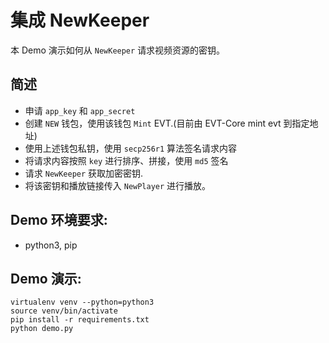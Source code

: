 # 集成 NewKeeper

本 Demo 演示如何从 `NewKeeper` 请求视频资源的密钥。

## 简述
- 申请 `app_key` 和 `app_secret`
- 创建 `NEW` 钱包，使用该钱包 `Mint` EVT.(目前由 EVT-Core mint evt 到指定地址)
- 使用上述钱包私钥，使用 `secp256r1` 算法签名请求内容
- 将请求内容按照 `key` 进行排序、拼接，使用 `md5` 签名
- 请求 `NewKeeper` 获取加密密钥.
- 将该密钥和播放链接传入 `NewPlayer` 进行播放。

## Demo 环境要求:
- python3, pip

## Demo 演示:

```
virtualenv venv --python=python3
source venv/bin/activate
pip install -r requirements.txt
python demo.py
```


